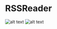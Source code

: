 # RSSReader

![alt text](https://holland.pk/uptow/i4/a1e4cd18c542240fc3aa766c8bf3b1a8.png)
![alt text](https://holland.pk/uptow/i4/ffdccdb2a1140d6bfdb1e2af3fb5aea8.png)

